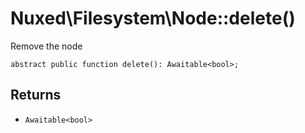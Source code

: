 # Nuxed\\Filesystem\\Node::delete()




Remove the node




``` Hack
abstract public function delete(): Awaitable<bool>;
```




## Returns




+ ` Awaitable<bool> `